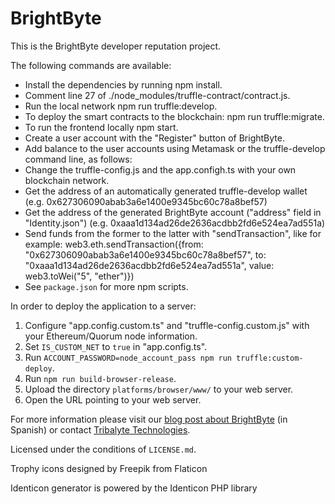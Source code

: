 # BrightByte
This is the BrightByte developer reputation project.

The following commands are available:

- Install the dependencies by running npm install.
- Comment line 27 of ./node_modules/truffle-contract/contract.js.
- Run the local network npm run truffle:develop.
- To deploy the smart contracts to the blockchain: npm run truffle:migrate.
- To run the frontend locally npm start.
- Create a user account with the "Register" button of BrightByte.
- Add balance to the user accounts using Metamask or the truffle-develop command line, as follows:
- Change the truffle-config.js and the app.configh.ts with your own blockchain network.
- Get the address of an automatically generated truffle-develop wallet (e.g. 0x627306090abab3a6e1400e9345bc60c78a8bef57)
- Get the address of the generated BrightByte account ("address" field in "Identity.json") (e.g. 0xaaa1d134ad26de2636acdbb2fd6e524ea7ad551a)
- Send funds from the former to the latter with "sendTransaction", like for example: web3.eth.sendTransaction({from: "0x627306090abab3a6e1400e9345bc60c78a8bef57", to: "0xaaa1d134ad26de2636acdbb2fd6e524ea7ad551a", value: web3.toWei("5", "ether")})
- See `package.json` for more npm scripts.

In order to deploy the application to a server:

1. Configure "app.config.custom.ts" and "truffle-config.custom.js" with your Ethereum/Quorum node information.
2. Set `IS_CUSTOM_NET` to `true` in "app.config.ts".
3. Run `ACCOUNT_PASSWORD=node_account_pass npm run truffle:custom-deploy`.
4. Run `npm run build-browser-release`.
5. Upload the directory `platforms/browser/www/` to your web server.
6. Open the URL pointing to your web server.

For more information please visit our [blog post about BrightByte](http://tech.tribalyte.eu/blog-brightbyte) (in Spanish) or contact [Tribalyte Technologies](http://tribalyte.com).

Licensed under the conditions of `LICENSE.md`.

Trophy icons designed by Freepik from Flaticon

Identicon generator is powered by the Identicon PHP library

